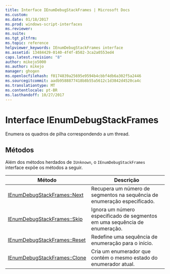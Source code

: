 ```yaml
---
title: Interface IEnumDebugStackFrames | Microsoft Docs
ms.custom: 
ms.date: 01/18/2017
ms.prod: windows-script-interfaces
ms.reviewer: 
ms.suite: 
ms.tgt_pltfrm: 
ms.topic: reference
helpviewer_keywords: IEnumDebugStackFrames interface
ms.assetid: 13484429-0140-4f4f-8502-3ca2a0553ed4
caps.latest.revision: "8"
author: mikejo5000
ms.author: mikejo
manager: ghogen
ms.openlocfilehash: f0174839a25695e9594b4cbbf4db6a302f5a2446
ms.sourcegitcommit: aadb9588877418b8b55a5612c1d3842d4520ca4c
ms.translationtype: MT
ms.contentlocale: pt-BR
ms.lasthandoff: 10/27/2017
---
```

# <a name="ienumdebugstackframes-interface"></a>Interface IEnumDebugStackFrames
Enumera os quadros de pilha correspondendo a um thread.  
  
## <a name="methods"></a>Métodos  
 Além dos métodos herdados de `IUnknown`, o `IEnumDebugStackFrames` interface expõe os métodos a seguir.  
  
|Método|Descrição|  
|------------|-----------------|  
|[IEnumDebugStackFrames::Next](../../winscript/reference/ienumdebugstackframes-next.md)|Recupera um número de segmentos na sequência de enumeração especificado.|  
|[IEnumDebugStackFrames::Skip](../../winscript/reference/ienumdebugstackframes-skip.md)|Ignora um número especificado de segmentos em uma sequência de enumeração.|  
|[IEnumDebugStackFrames::Reset](../../winscript/reference/ienumdebugstackframes-reset.md)|Redefine uma sequência de enumeração para o início.|  
|[IEnumDebugStackFrames::Clone](../../winscript/reference/ienumdebugstackframes-clone.md)|Cria um enumerador que contém o mesmo estado do enumerador atual.|